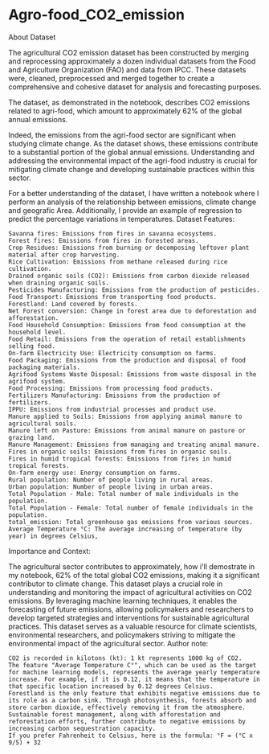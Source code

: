 # Agro-food_CO2_emission
About Dataset

The agricultural CO2 emission dataset has been constructed by merging and reprocessing approximately a dozen individual datasets from the Food and Agriculture Organization (FAO) and data from IPCC. These datasets were, cleaned, preprocessed and merged together to create a comprehensive and cohesive dataset for analysis and forecasting purposes.

The dataset, as demonstrated in the notebook, describes CO2 emissions related to agri-food, which amount to approximately 62% of the global annual emissions.

Indeed, the emissions from the agri-food sector are significant when studying climate change. As the dataset shows, these emissions contribute to a substantial portion of the global annual emissions. Understanding and addressing the environmental impact of the agri-food industry is crucial for mitigating climate change and developing sustainable practices within this sector.

For a better understanding of the dataset, I have written a notebook where I perform an analysis of the relationship between emissions, climate change and geografic Area. Additionally, I provide an example of regression to predict the percentage variations in temperatures.
Dataset Features:

    Savanna fires: Emissions from fires in savanna ecosystems.
    Forest fires: Emissions from fires in forested areas.
    Crop Residues: Emissions from burning or decomposing leftover plant material after crop harvesting.
    Rice Cultivation: Emissions from methane released during rice cultivation.
    Drained organic soils (CO2): Emissions from carbon dioxide released when draining organic soils.
    Pesticides Manufacturing: Emissions from the production of pesticides.
    Food Transport: Emissions from transporting food products.
    Forestland: Land covered by forests.
    Net Forest conversion: Change in forest area due to deforestation and afforestation.
    Food Household Consumption: Emissions from food consumption at the household level.
    Food Retail: Emissions from the operation of retail establishments selling food.
    On-farm Electricity Use: Electricity consumption on farms.
    Food Packaging: Emissions from the production and disposal of food packaging materials.
    Agrifood Systems Waste Disposal: Emissions from waste disposal in the agrifood system.
    Food Processing: Emissions from processing food products.
    Fertilizers Manufacturing: Emissions from the production of fertilizers.
    IPPU: Emissions from industrial processes and product use.
    Manure applied to Soils: Emissions from applying animal manure to agricultural soils.
    Manure left on Pasture: Emissions from animal manure on pasture or grazing land.
    Manure Management: Emissions from managing and treating animal manure.
    Fires in organic soils: Emissions from fires in organic soils.
    Fires in humid tropical forests: Emissions from fires in humid tropical forests.
    On-farm energy use: Energy consumption on farms.
    Rural population: Number of people living in rural areas.
    Urban population: Number of people living in urban areas.
    Total Population - Male: Total number of male individuals in the population.
    Total Population - Female: Total number of female individuals in the population.
    total_emission: Total greenhouse gas emissions from various sources.
    Average Temperature °C: The average increasing of temperature (by year) in degrees Celsius,

Importance and Context:

The agricultural sector contributes to approximately, how i'll demostrate in my notebook, 62% of the total global CO2 emissions, making it a significant contributor to climate change. This dataset plays a crucial role in understanding and monitoring the impact of agricultural activities on CO2 emissions. By leveraging machine learning techniques, it enables the forecasting of future emissions, allowing policymakers and researchers to develop targeted strategies and interventions for sustainable agricultural practices. This dataset serves as a valuable resource for climate scientists, environmental researchers, and policymakers striving to mitigate the environmental impact of the agricultural sector.
Author note:

    CO2 is recorded in kilotons (kt): 1 kt represents 1000 kg of CO2.
    The feature "Average Temperature C°", which can be used as the target for machine learning models, represents the average yearly temperature increase. For example, if it is 0.12, it means that the temperature in that specific location increased by 0.12 degrees Celsius.
    Forestland is the only feature that exhibits negative emissions due to its role as a carbon sink. Through photosynthesis, forests absorb and store carbon dioxide, effectively removing it from the atmosphere. Sustainable forest management, along with afforestation and reforestation efforts, further contribute to negative emissions by increasing carbon sequestration capacity.
    If you prefer Fahrenheit to Celsius, here is the formula: °F = (°C x 9/5) + 32
